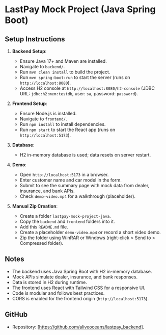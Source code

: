 # LastPay Mock Project (Java Spring Boot)

## Setup Instructions
1. **Backend Setup**:
   - Ensure Java 17+ and Maven are installed.
   - Navigate to `backend/`.
   - Run `mvn clean install` to build the project.
   - Run `mvn spring-boot:run` to start the server (runs on `http://localhost:8080`).
   - Access H2 console at `http://localhost:8080/h2-console` (JDBC URL: `jdbc:h2:mem:testdb`, user: `sa`, password: `password`).

2. **Frontend Setup**:
   - Ensure Node.js is installed.
   - Navigate to `frontend/`.
   - Run `npm install` to install dependencies.
   - Run `npm start` to start the React app (runs on `http://localhost:5173`).

3. **Database**:
   - H2 in-memory database is used; data resets on server restart.

4. **Demo**:
   - Open `http://localhost:5173` in a browser.
   - Enter customer name and car model in the form.
   - Submit to see the summary page with mock data from dealer, insurance, and bank APIs.
   - Check `demo-video.mp4` for a walkthrough (placeholder).

5. **Manual Zip Creation**:
   - Create a folder `lastpay-mock-project-java`.
   - Copy the `backend` and `frontend` folders into it.
   - Add this `README.md` file.
   - Create a placeholder `demo-video.mp4` or record a short video demo.
   - Zip the folder using WinRAR or Windows (right-click > Send to > Compressed folder).

## Notes
- The backend uses Java Spring Boot with H2 in-memory database.
- Mock APIs simulate dealer, insurance, and bank responses.
- Data is stored in H2 during runtime.
- The frontend uses React with Tailwind CSS for a responsive UI.
- Code is modular and follows best practices.
- CORS is enabled for the frontend origin (`http://localhost:5173`).

## GitHub
- Repository: [https://github.com/aliveoceans/lastpay_backend].